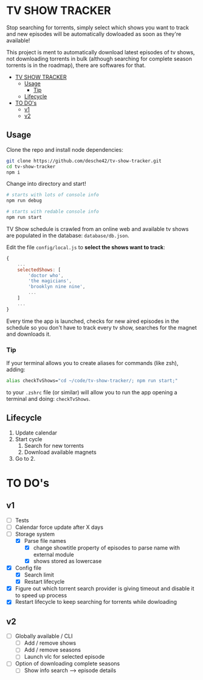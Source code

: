 # TV SHOW TRACKER

Stop searching for torrents, simply select which shows you want to track and new episodes will be automatically dowloaded as soon
as they're available!

This project is ment to automatically download latest episodes of tv shows, not downloading torrents in bulk (although searching for complete season torrents is in the roadmap), there are softwares for that.


- [TV SHOW TRACKER](#tv-show-tracker)
	- [Usage](#usage)
		- [Tip](#tip)
	- [Lifecycle](#lifecycle)
- [TO DO's](#to-dos)
	- [v1](#v1)
	- [v2](#v2)

## Usage

Clone the repo and install node dependencies:

```bash
git clone https://github.com/desche42/tv-show-tracker.git
cd tv-show-tracker
npm i
```

Change into directory and start!

```bash
# starts with lots of console info
npm run debug

# starts with redable console info
npm run start
```

TV Show schedule is crawled from an online web and available tv shows are populated in the database: `database/db.json`. 

Edit the file `config/local.js` to **select the shows want to track**:

```javascript
{
	...
	selectedShows: [
		'doctor who',
		'the magicians',
		'brooklyn nine nine',
		...
	]
	...
}
```

Every time the app is launched, checks for new aired episodes in the schedule so you don't have to track every tv show, searches for the magnet and downloads it.

### Tip

If your terminal allows you to create aliases for commands (like zsh), adding: 

```bash
alias checkTvShows="cd ~/code/tv-show-tracker/; npm run start;"
```

to your `.zshrc` file (or similar) will allow you to run the app opening a terminal and doing: `checkTvShows`.

## Lifecycle

1. Update calendar
2. Start cycle
   1. Search for new torrents
   2. Download available magnets
3. Go to 2.

# TO DO's

## v1

- [ ] Tests
- [ ] Calendar force update after X days
- [ ] Storage system
  - [x] Parse file names
    - [x] change showtitle property of episodes to parse name with external module
    - [x] shows stored as lowercase
- [x] Config file
  - [x] Search limit
  - [x] Restart lifecycle
- [x] Figure out which torrent search provider is giving timeout and disable it to speed up process
- [x] Restart lifecycle to keep searching for torrents while dowloading

## v2
- [ ] Globally available / CLI 
  - [ ] Add / remove shows
  - [ ] Add / remove seasons
  - [ ] Launch vlc for selected episode
- [ ] Option of downloading complete seasons
  - [ ] Show info search --> episode details
